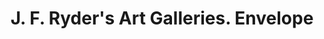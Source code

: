 ---
doi: 10.7916/D8S19DND
date_other: '1887'
date_other_textual: '1887'
form: printed ephemera
genre:
- Envelopes
name:
- J. F. Ryder's Art Galleries
object_in_context_url: https://biggert.cul.columbia.edu/items/view/ave_biggert_01687
subject_hierarchical_geographic:
- Cleveland, Ohio, United States
subject_name:
- J. F. Ryder's Art Galleries
title: J. F. Ryder's Art Galleries. Envelope
sort_title: J. F. Ryder's Art Galleries. Envelope
call_number: ave_biggert_01687
coordinates:
- 41.48222222222223,-81.66972222222223
pid: ave_biggert_01687
identifiers: ave_biggert_01687
permalink: /biggert/ave_biggert_01687/
layout: iiif-image-page
---